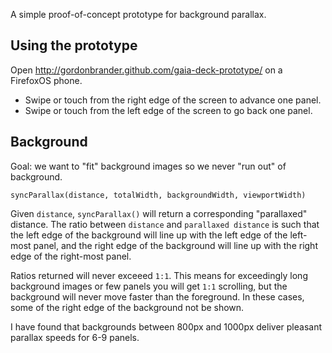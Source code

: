 A simple proof-of-concept prototype for background parallax.

Using the prototype
-------------------

Open <http://gordonbrander.github.com/gaia-deck-prototype/> on a FirefoxOS
phone.

* Swipe or touch from the right edge of the screen to advance one panel.
* Swipe or touch from the left edge of the screen to go back one panel.

Background
----------

Goal: we want to "fit" background images so we never "run out" of background.

    syncParallax(distance, totalWidth, backgroundWidth, viewportWidth)

Given `distance`, `syncParallax()` will return a corresponding "parallaxed"
distance. The ratio between `distance` and `parallaxed distance` is such that
the left edge of the background will line up with the left edge of the left-most
panel, and the right edge of the background will line up with the right edge
of the right-most panel.

Ratios returned will never exceeed `1:1`. This means for exceedingly long
background images or few panels you will get `1:1` scrolling, but the background
will never move faster than the foreground. In these cases, some of the right
edge of the background not be shown.

I have found that backgrounds between 800px and 1000px deliver pleasant parallax
speeds for 6-9 panels.
